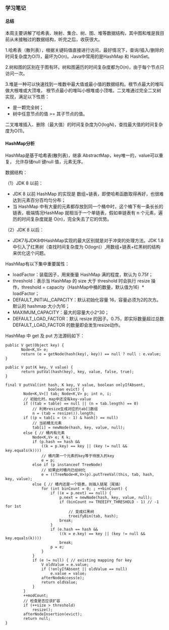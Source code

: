 ### 学习笔记

#### 总结

本周主要讲解了哈希表、映射、集合、树、图、堆等数据结构，其中图和堆是我目前从未接触过的数据结构，听完之后，收获很大。

1.哈希表（散列表），根据关键码值直接进行访问，最好情况下，查询/插入/删除的时间复杂度为O(1)，最坏为O(n)。Java中常用的是HashMap 和 HashSet。

2.树和图的区别在于图有环。树和图遍历的时间复杂度都为O(n)，由于每个节点只访问一次。

3.堆是一种可以快速找到一堆数中最大值或最小值的数据结构。根节点最大的堆叫做大根堆或大顶堆，
根节点最小的堆叫小根堆或小顶堆。二叉堆通过完全二叉树实现，满足以下性质：
* 是一颗完全树；
* 树中任意节点的值 >= 其子节点的值。

二叉堆堆插入、删除（最大值）的时间复杂度为O(logN)，查找最大值的时间复杂度为O(1)。

#### HashMap分析

HashMap是基于哈希表(散列表)，继承 AbstractMap，key唯一的，value可以重复，
允许存储null 键null 值，元素无序。

数据结构：

（1）JDK 8 以前：
* JDK 8 以前 HashMap 的实现是 数组+链表，即使哈希函数取得再好，也很难达到元素百分百均匀分布；
* 当 HashMap 中有大量的元素都存放到同一个桶中时，这个桶下有一条长长的链表，极端情况HashMap 就相当于一个单链表，假如单链表有 n 个元素，遍历的时间复杂度就是 O(n)，完全失去了它的优势。

（2）JDK 8 以后：
* JDK7与JDK8中HashMap实现的最大区别就是对于冲突的处理方法。JDK 1.8 中引入了红黑树（查找时间复杂度为 O(logn)）,用数组+链表+红黑树的结构来优化这个问题。

HashMap有以下集中重要属性：
* loadFactor：装载因子，用来衡量 HashMap 满的程度，默认为 0.75f；
* threshold：表示当 HashMap 的 size 大于 threshold 时会执行 resize 操作，threshold = capacity（HashMap中桶的数量，默认值为16）* loadFactor；
* DEFAULT_INITIAL_CAPACITY：默认初始化容量 16，容量必须为2的次方。默认的 hashmap 大小为16；
* MAXIMUM_CAPACITY：最大的容量大小2^30；
* DEFAULT_LOAD_FACTOR：默认 resize 的因子。0.75，即实际数量超过总数 DEFAULT_LOAD_FACTOR 的数量即会发生resize动作。

HashMap 中 get 及 put 方法源码如下：
```
public V get(Object key) {
       Node<K,V> e;
       return (e = getNode(hash(key), key)) == null ? null : e.value;
}

public V put(K key, V value) {
       return putVal(hash(key), key, value, false, true);
}

final V putVal(int hash, K key, V value, boolean onlyIfAbsent,
                   boolean evict) {
        Node<K,V>[] tab; Node<K,V> p; int n, i;
        // 初始化时，map中还没有key-value
        if ((tab = table) == null || (n = tab.length) == 0)
            // 利用resize生成对应的tab[]数组
            n = (tab = resize()).length;
        if ((p = tab[i = (n - 1) & hash]) == null)
            // 当前桶无元素
            tab[i] = newNode(hash, key, value, null);
        else { // 桶内有元素
            Node<K,V> e; K k;
            if (p.hash == hash &&
                ((k = p.key) == key || (key != null && key.equals(k))))
                // 桶内第一个元素的key等于待放入的key
                e = p;
            else if (p instanceof TreeNode)
                // 如果此时桶内已经树化
                e = ((TreeNode<K,V>)p).putTreeVal(this, tab, hash, key, value);
            else { // 桶内还是一个链表，则插入链尾（尾插）
                for (int binCount = 0; ; ++binCount) {
                    if ((e = p.next) == null) {
                        p.next = newNode(hash, key, value, null);
                        if (binCount >= TREEIFY_THRESHOLD - 1) // -1 for 1st
                            // 变成红黑树
                            treeifyBin(tab, hash);
                        break;
                    }
                    if (e.hash == hash &&
                        ((k = e.key) == key || (key != null && key.equals(k))))
                        break;
                    p = e;
                }
            }
            if (e != null) { // existing mapping for key
                V oldValue = e.value;
                if (!onlyIfAbsent || oldValue == null)
                    e.value = value;
                afterNodeAccess(e);
                return oldValue;
            }
        }
        ++modCount;
        // 检查是否应该扩容
        if (++size > threshold)
            resize();
        afterNodeInsertion(evict);
        return null;
}
```

